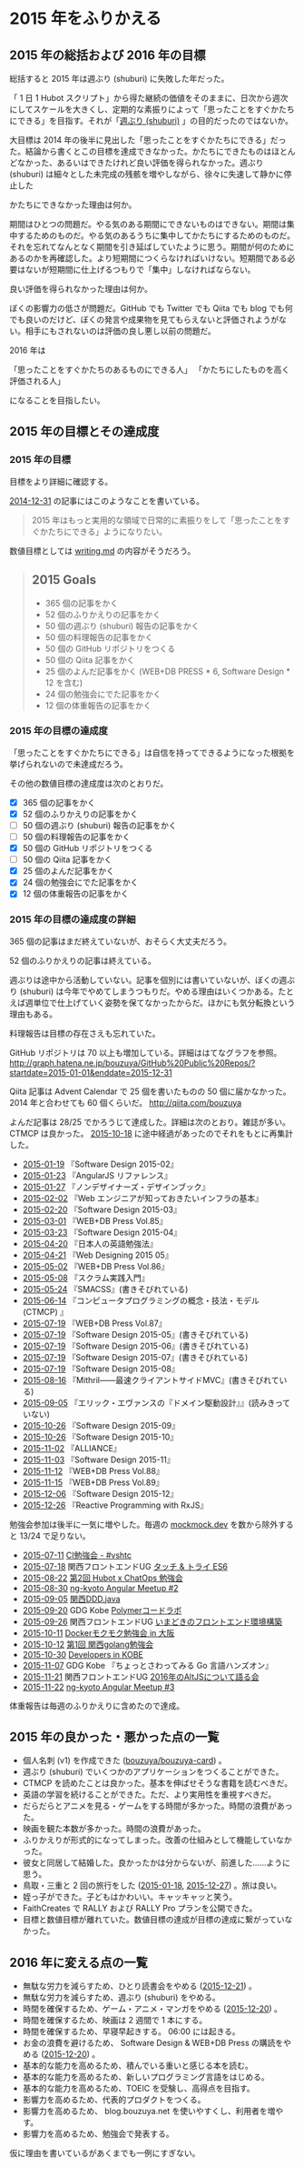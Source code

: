 # 2015 年をふりかえる

## 2015 年の総括および 2016 年の目標

総括すると 2015 年は週ぶり (shuburi) に失敗した年だった。

「 1 日 1 Hubot スクリプト」から得た継続の価値をそのままに、日次から週次にしてスケールを大きくし、定期的な素振りによって「思ったことをすぐかたちにできる」を目指す。それが「[週ぶり (shuburi)](http://shuburi.org) 」の目的だったのではないか。

大目標は 2014 年の後半に見出した「思ったことをすぐかたちにできる」だった。結論から書くとこの目標を達成できなかった。かたちにできたものはほとんどなかった、あるいはできたけれど良い評価を得られなかった。週ぶり (shuburi) は細々とした未完成の残骸を増やしながら、徐々に失速して静かに停止した

かたちにできなかった理由は何か。

期間はひとつの問題だ。やる気のある期間にできないものはできない。期間は集中するためのものだ。やる気のあるうちに集中してかたちにするためのものだ。それを忘れてなんとなく期間を引き延ばしていたように思う。期間が何のためにあるのかを再確認した。より短期間につくらなければいけない。短期間である必要はないが短期間に仕上げるつもりで「集中」しなければならない。

良い評価を得られなかった理由は何か。

ぼくの影響力の低さが問題だ。GitHub でも Twitter でも Qiita でも blog でも何でも良いのだけど、ぼくの発言や成果物を見てもらえないと評価されようがない。相手にもされないのは評価の良し悪し以前の問題だ。

2016 年は

「思ったことをすぐかたちのあるものにできる人」
「かたちにしたものを高く評価される人」

になることを目指したい。

## 2015 年の目標とその達成度

### 2015 年の目標

目標をより詳細に確認する。

[2014-12-31][] の記事にはこのようなことを書いている。

> 2015 年はもっと実用的な領域で日常的に素振りをして「思ったことをすぐかたちにできる」ようになりたい。

数値目標としては [writing.md](https://github.com/bouzuya/blog.bouzuya.net/blob/fdde679ed5d1ade818f38c4c163496accccc91df/docs/writing.md) の内容がそうだろう。

> ## 2015 Goals
>
> - 365 個の記事をかく
> - 52 個のふりかえりの記事をかく
> - 50 個の週ぶり (shuburi) 報告の記事をかく
> - 50 個の料理報告の記事をかく
> - 50 個の GitHub リポジトリをつくる
> - 50 個の Qiita 記事をかく
> - 25 個のよんだ記事をかく (WEB+DB PRESS * 6, Software Design * 12 を含む)
> - 24 個の勉強会にでた記事をかく
> - 12 個の体重報告の記事をかく

### 2015 年の目標の達成度

「思ったことをすぐかたちにできる」は自信を持ってできるようになった根拠を挙げられないので未達成だろう。

その他の数値目標の達成度は次のとおりだ。

- [x] 365 個の記事をかく
- [x] 52 個のふりかえりの記事をかく
- [ ] 50 個の週ぶり (shuburi) 報告の記事をかく
- [ ] 50 個の料理報告の記事をかく
- [x] 50 個の GitHub リポジトリをつくる
- [ ] 50 個の Qiita 記事をかく
- [x] 25 個のよんだ記事をかく
- [x] 24 個の勉強会にでた記事をかく
- [x] 12 個の体重報告の記事をかく

### 2015 年の目標の達成度の詳細

365 個の記事はまだ終えていないが、おそらく大丈夫だろう。

52 個のふりかえりの記事は終えている。

週ぶりは途中から活動していない。記事を個別には書いていないが、ぼくの週ぶり (shuburi) は今年でやめてしまうつもりだ。やめる理由はいくつかある。たとえば週単位で仕上げていく姿勢を保てなかったからだ。ほかにも気分転換という理由もある。

料理報告は目標の存在さえも忘れていた。

GitHub リポジトリは 70 以上も増加している。詳細ははてなグラフを参照。
http://graph.hatena.ne.jp/bouzuya/GitHub%20Public%20Repos/?startdate=2015-01-01&enddate=2015-12-31

Qiita 記事は Advent Calendar で 25 個を書いたものの 50 個に届かなかった。2014 年と合わせても 60 個くらいだ。 http://qiita.com/bouzuya

よんだ記事は 28/25 でかろうじて達成した。詳細は次のとおり。雑誌が多い。CTMCP は良かった。 [2015-10-18][] に途中経過があったのでそれをもとに再集計した。

- [2015-01-19][] 『Software Design 2015-02』
- [2015-01-23][] 『AngularJS リファレンス』
- [2015-01-27][] 『ノンデザイナーズ・デザインブック』
- [2015-02-02][] 『Web エンジニアが知っておきたいインフラの基本』
- [2015-02-20][] 『Software Design 2015-03』
- [2015-03-01][] 『WEB+DB Press Vol.85』
- [2015-03-23][] 『Software Design 2015-04』
- [2015-04-20][] 『日本人の英語勉強法』
- [2015-04-21][] 『Web Designing 2015 05』
- [2015-05-02][] 『WEB+DB Press Vol.86』
- [2015-05-08][] 『スクラム実践入門』
- [2015-05-24][] 『SMACSS』(書きそびれている)
- [2015-06-14][] 『コンピュータプログラミングの概念・技法・モデル (CTMCP) 』
- [2015-07-19][] 『WEB+DB Press Vol.87』
- [2015-07-19][] 『Software Design 2015-05』(書きそびれている)
- [2015-07-19][] 『Software Design 2015-06』(書きそびれている)
- [2015-07-19][] 『Software Design 2015-07』(書きそびれている)
- [2015-07-19][] 『Software Design 2015-08』
- [2015-08-16][] 『Mithril――最速クライアントサイドMVC』(書きそびれている)
- [2015-09-05][] 『エリック・エヴァンスの『ドメイン駆動設計』』(読みきっていない)
- [2015-10-26][] 『Software Design 2015-09』
- [2015-10-26][] 『Software Design 2015-10』
- [2015-11-02][] 『ALLIANCE』
- [2015-11-03][] 『Software Design 2015-11』
- [2015-11-12][] 『WEB+DB Press Vol.88』
- [2015-11-15][] 『WEB+DB Press Vol.89』
- [2015-12-06][] 『Software Design 2015-12』
- [2015-12-26][] 『Reactive Programming with RxJS』

勉強会参加は後半に一気に増やした。毎週の [mockmock.dev](http://mockmock.connpass.com/) を数から除外すると 13/24 で足りない。

- [2015-07-11][] [CI勉強会 - #vshtc](https://vshtc.doorkeeper.jp/events/26853)
- [2015-07-18][] 関西フロントエンドUG [タッチ & トライ ES6](http://kfug.connpass.com/event/16279/)
- [2015-08-22][] [第2回 Hubot x ChatOps 勉強会](http://hubot-chatops.connpass.com/event/17902/)
- [2015-08-30][] [ng-kyoto Angular Meetup #2](http://ng-kyoto.connpass.com/event/17663/)
- [2015-09-05][] [関西DDD.java](http://kansaiddd.connpass.com/event/17737/)
- [2015-09-20][] GDG Kobe [Polymerコードラボ](https://plus.google.com/u/1/events/cugkughq77gn65mvvske9q7145c)
- [2015-09-26][] 関西フロントエンドUG [いまどきのフロントエンド環境構築](http://kfug.connpass.com/event/17849/)
- [2015-10-11][] [Dockerモクモク勉強会 in 大阪](http://connpass.com/event/20977/)
- [2015-10-12][] [第1回 関西golang勉強会](http://kug2.connpass.com/event/20497/)
- [2015-10-30][] [Developers in KOBE](http://devkobe.connpass.com/event/21054/)
- [2015-11-07][] GDG Kobe 『ちょっとさわってみる Go 言語ハンズオン』
- [2015-11-21][] 関西フロントエンドUG [2016年のAltJSについて語る会](http://kfug.connpass.com/event/21062/)
- [2015-11-22][] [ng-kyoto Angular Meetup #3](http://ng-kyoto.connpass.com/event/20512/)

体重報告は毎週のふりかえりに含めたので達成。

## 2015 年の良かった・悪かった点の一覧

- 個人名刺 (v1) を作成できた ([bouzuya/bouzuya-card][]) 。
- 週ぶり (shuburi) でいくつかのアプリケーションをつくることができた。
- CTMCP を読めたことは良かった。基本を伸ばせそうな書籍を読むべきだ。
- 英語の学習を続けることができた。ただ、より実用性を重視すべきだ。
- だらだらとアニメを見る・ゲームをする時間が多かった。時間の浪費があった。
- 映画を観た本数が多かった。時間の浪費があった。
- ふりかえりが形式的になってしまった。改善の仕組みとして機能していなかった。
- 彼女と同居して結婚した。良かったかは分からないが、前進した……ように思う。
- 鳥取・三重と 2 回の旅行をした ([2015-01-18][], [2015-12-27][]) 。旅は良い。
- 姪っ子ができた。子どもはかわいい。キャッキャッと笑う。
- FaithCreates で RALLY および RALLY Pro プランを公開できた。
- 目標と数値目標が離れていた。数値目標の達成が目標の達成に繋がっていなかった。

## 2016 年に変える点の一覧

- 無駄な労力を減らすため、ひとり読書会をやめる ([2015-12-21][]) 。
- 無駄な労力を減らすため、週ぶり (shuburi) をやめる。
- 時間を確保するため、ゲーム・アニメ・マンガをやめる ([2015-12-20][]) 。
- 時間を確保するため、映画は 2 週間で 1 本にする。
- 時間を確保するため、早寝早起きする。 06:00 には起きる。
- お金の浪費を避けるため、 Software Design & WEB+DB Press の購読をやめる ([2015-12-20][]) 。
- 基本的な能力を高めるため、積んでいる重いと感じる本を読む。
- 基本的な能力を高めるため、新しいプログラミング言語をはじめる。
- 基本的な能力を高めるため、TOEIC を受験し、高得点を目指す。
- 影響力を高めるため、代表的プロダクトをつくる。
- 影響力を高めるため、 blog.bouzuya.net を使いやすくし、利用者を増やす。
- 影響力を高めるため、勉強会で発表する。

仮に理由を書いているがあくまでも一例にすぎない。

[2014-12-31]: https://blog.bouzuya.net/2014/12/31/
[2015-01-18]: https://blog.bouzuya.net/2015/01/18/
[2015-01-19]: https://blog.bouzuya.net/2015/01/19/
[2015-01-23]: https://blog.bouzuya.net/2015/01/23/
[2015-01-27]: https://blog.bouzuya.net/2015/01/27/
[2015-02-02]: https://blog.bouzuya.net/2015/02/02/
[2015-02-20]: https://blog.bouzuya.net/2015/02/20/
[2015-03-01]: https://blog.bouzuya.net/2015/03/01/
[2015-03-23]: https://blog.bouzuya.net/2015/03/23/
[2015-04-20]: https://blog.bouzuya.net/2015/04/20/
[2015-04-21]: https://blog.bouzuya.net/2015/04/21/
[2015-05-02]: https://blog.bouzuya.net/2015/05/02/
[2015-05-08]: https://blog.bouzuya.net/2015/05/08/
[2015-05-24]: https://blog.bouzuya.net/2015/05/24/
[2015-06-14]: https://blog.bouzuya.net/2015/06/14/
[2015-07-11]: https://blog.bouzuya.net/2015/07/11/
[2015-07-18]: https://blog.bouzuya.net/2015/07/18/
[2015-07-19]: https://blog.bouzuya.net/2015/07/19/
[2015-08-16]: https://blog.bouzuya.net/2015/08/16/
[2015-08-22]: https://blog.bouzuya.net/2015/08/22/
[2015-08-30]: https://blog.bouzuya.net/2015/08/30/
[2015-09-05]: https://blog.bouzuya.net/2015/09/05/
[2015-09-20]: https://blog.bouzuya.net/2015/09/20/
[2015-09-26]: https://blog.bouzuya.net/2015/09/26/
[2015-10-11]: https://blog.bouzuya.net/2015/10/11/
[2015-10-12]: https://blog.bouzuya.net/2015/10/12/
[2015-10-18]: https://blog.bouzuya.net/2015/10/18/
[2015-10-26]: https://blog.bouzuya.net/2015/10/26/
[2015-10-30]: https://blog.bouzuya.net/2015/10/30/
[2015-11-02]: https://blog.bouzuya.net/2015/11/02/
[2015-11-03]: https://blog.bouzuya.net/2015/11/03/
[2015-11-07]: https://blog.bouzuya.net/2015/11/07/
[2015-11-12]: https://blog.bouzuya.net/2015/11/12/
[2015-11-15]: https://blog.bouzuya.net/2015/11/15/
[2015-11-21]: https://blog.bouzuya.net/2015/11/21/
[2015-11-22]: https://blog.bouzuya.net/2015/11/22/
[2015-12-06]: https://blog.bouzuya.net/2015/12/06/
[2015-12-20]: https://blog.bouzuya.net/2015/12/20/
[2015-12-21]: https://blog.bouzuya.net/2015/12/21/
[2015-12-26]: https://blog.bouzuya.net/2015/12/26/
[2015-12-27]: https://blog.bouzuya.net/2015/12/27/
[bouzuya/bouzuya-card]: https://github.com/bouzuya/bouzuya-card
